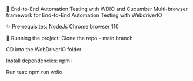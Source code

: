 👋 End-to-End Automation Testing with WDIO and Cucumber
Multi-browser framework for End-to-End Automation Testing with WebdriverIO

✨ Pre-requisites:
NodeJs
Chrome browser 110

🔨 Running the project:
Clone the repo - main branch

CD into the WebDriverIO folder

Install dependencies: npm i

Run test: npm run wdio
